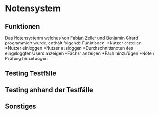 # Notensystem
## Funktionen
Das Notensystenm welches von Fabian Zeller und Benjamin Girard programmiert wurde, enthält folgende Funktionen.
*Nutzer erstellen
*Nutzer einloggen
*Nutzer ausloggen
*Durchschnittsnoten des eingeloggten Users anzeigen
*Fächer anzeigen
*Fach hinzufügen
*Note / Prüfung hinzufuügen


## Testing Testfälle

## Testing anhand der Testfälle

## Sonstiges
